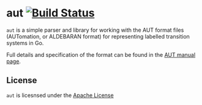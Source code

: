 # aut [![Build Status](https://travis-ci.org/nickng/aut.svg?branch=master)](https://travis-ci.org/nickng/aut)

`aut` is a simple parser and library for working with the AUT format files
(AUTomation, or ALDEBARAN format) for representing labelled transition systems
in Go.

Full details and specification of the format can be found in the [AUT manual
page][autmanual].

[autmanual]: http://cadp.inria.fr/man/aut.html "AUT manual page"

## License

`aut` is licesnsed under the [Apache License](http://www.apache.org/licenses/LICENSE-2.0)
